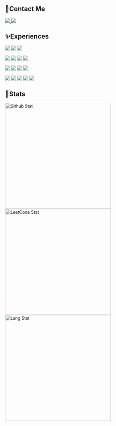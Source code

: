 <h2>🤔Contact Me</h2>

<p align="left">
  <a href="mailto:woohyeon5713@gmail.com" target="_blank">
    <img src="https://img.shields.io/badge/woohyeon5713@gmail.com-EA4335?style=flat-square&logo=Gmail&logoColor=white"/>
  </a>
  <a href="https://qdgbjsdnb.tistory.com" target="_blank">
    <img src="https://img.shields.io/badge/Tech_Blog-DD0B78?style=flat-square&logo=GitHub%20Sponsors&logoColor=white"/>
  </a>
</p>

<h2>✨Experiences</h2>

<p>
  <img src="https://img.shields.io/badge/Spring_Cloud-6DB33F?style=flat-square&logo=springboot&logoColor=white"/>
  <img src="https://img.shields.io/badge/Spring_Boot-6DB33F?style=flat-square&logo=springboot&logoColor=white"/>
  <img src="https://img.shields.io/badge/Kotlin-9C2FE4?style=flat-square&logo=kotlin&logoColor=white"/>
</p>
<p>
  <img src="https://img.shields.io/badge/Mysql-4479A1?style=flat-square&logo=mysql&logoColor=white"/>
  <img src="https://img.shields.io/badge/Oracle-F80000?style=flat-square&logo=oracle&logoColor=white"/>
  <img src="https://img.shields.io/badge/Redis-DC382D?style=flat-square&logo=redis&logoColor=white"/>
  <img src="https://img.shields.io/badge/RabbitMQ-9C2FE4?style=flat-square&logo=rabbitmq&logoColor=white"/>
</p>
<p>
  <img src="https://img.shields.io/badge/VueJs-4FC08D?style=flat-square&logo=vuedotjs&logoColor=white"/>
  <img src="https://img.shields.io/badge/NuxtJs-00DC82?style=flat-square&logo=nuxtdotjs&logoColor=white"/>
  <img src="https://img.shields.io/badge/HTML-E34F26?style=flat-square&logo=html5&logoColor=white"/>
  <img src="https://img.shields.io/badge/js-F7DF1E?style=flat-square&logo=javascript&logoColor=white"/>
</p>
<p>
  <img src="https://img.shields.io/badge/AWS-232F3E?style=flat-square&logo=amazonaws&logoColor=white"/>
  <img src="https://img.shields.io/badge/NodeJs-339933?style=flat-square&logo=nodedotjs&logoColor=white"/>
  <img src="https://img.shields.io/badge/Git-F05032?style=flat-square&logo=git&logoColor=white"/>
  <img src="https://img.shields.io/badge/Jetbrains-000000?style=flat-square&logo=jetbrains&logoColor=white"/>
  <img src="https://img.shields.io/badge/Eclipse-2C2255?style=flat-square&logo=eclipseide&logoColor=white"/>
</p>


<h2>💛Stats</h2>

<img src="https://github-readme-stats.vercel.app/api?username=wooHyunHwang&show_icons=true&theme=swift" style="width: 350px; height: auto;" alt="Github Stat">
<img src="https://leetcode.card.workers.dev/askljdlkasdj?theme=wtf&font=source_code_pro&extension=null" style="width: 350px; height: auto;" alt="LeetCode Stat">
<img src="https://github-readme-stats.vercel.app/api/top-langs/?username=wooHyunHwang&layout=compact&theme=swift&langs_count=5" style="width: 350px; height: auto;" alt="Lang Stat">
